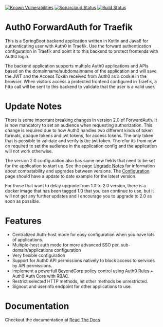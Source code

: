 [![Known Vulnerabilities](https://snyk.io/test/github/dniel/traefik-forward-auth0/badge.svg)](https://snyk.io/test/github/dniel/traefik-forward-auth0)
[![Sonarcloud Status](https://sonarcloud.io/api/project_badges/measure?project=dniel_traefik-forward-auth0&metric=alert_status)](https://sonarcloud.io/dashboard?id=dniel_traefik-forward-auth0)
[![Build Status](https://travis-ci.com/dniel/traefik-forward-auth0.svg?branch=master)](https://travis-ci.com/dniel/traefik-forward-auth0)


# Auth0 ForwardAuth for Traefik
This is a SpringBoot backend application written in Kotlin and Java8 for authenticating user with Auth0 in Traefik.
Use the forward authentication configuration in Traefik and point it to this backend to protect frontends with Auth0 login.

The backend application supports multiple Auth0 applications and APIs based on the domainname/subdomainname of the
application and will save the JWT and the Access Token received from Auth0 as a cookie in the browser. When visitors 
access a protected frontend configured in Traefik, a http call will be sent to this backend to validate that the user is
a valid user.

# Update Notes
There is some important breaking changes in version 2.0 of ForwardAuth. 
It is now mandatory to set an audience when requesting authorization. This change is required due to 
how Auth0 handles two different kinds of token formats, opaque tokens and jwt tokens, for access tokens.
The only token that is possible to validate and verify is the jwt token. Therefor its from now on 
required to set the audience in the application config and the application will not work otherwise.  

The version 2.0 configuration also has some new fields that need to be set for the application to start up.
See the page [Upgrade Notes](https://traefik-forward-auth0.readthedocs.io/en/latest/start/upgrade-notes.html) for information about compatability and upgrades between versions.
The [Configuration](https://traefik-forward-auth0.readthedocs.io/en/latest/start/configuration.html) page  should have a update to date example for the latest version.

For those that want to delay upgrade from 1.0 to 2.0 version, there is a docker image that has been tagged 1.0
that you can continue to use, but it will not get any further updates and I encourage you to upgrade to 2.0 as
soon as possible. 

# Features
- Centralized Auth-host mode for easy configuration when you have lots of applications.
- Multiple-host auth mode for more advanced SSO per. sub-domain/applications configuration
- Very flexible configuration
- Support for Auth0 API permissions natively to block access to services by API permissions.
- Implement a powerfull BeyondCorp policy control using Auth0 Rules + Auth0 Auth Core with RBAC.
- Restrict selected HTTP methods, let other methods be unrestricted.
- Signout and userinfo endpoint for other applications to use.

# Documentation
Checkout the documentation at [Read The Docs](https://traefik-forward-auth0.readthedocs.io/en/latest/)